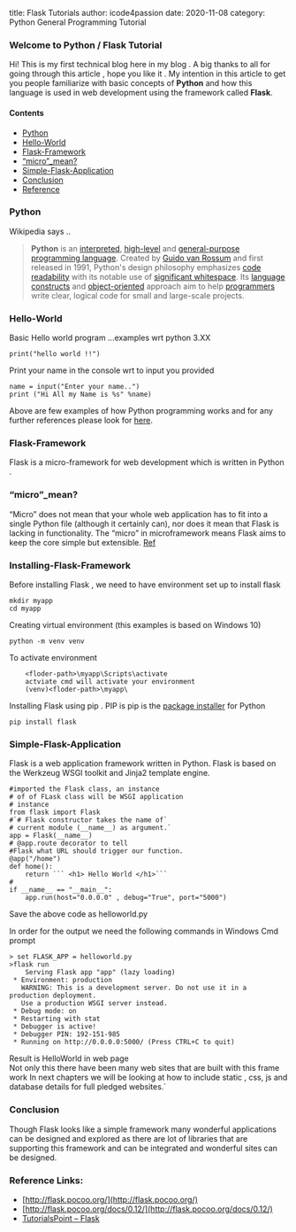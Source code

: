 title:  Flask Tutorials
author: icode4passion
date: 2020-11-08
category: Python General Programming Tutorial


### Welcome to Python / Flask Tutorial

Hi! This is my first technical blog here in my blog . A big thanks to all for going through this article , hope you like it . My intention in this article to get you people familiarize with basic concepts of **Python** and how this language is used in web development using the framework called  **Flask**. 


#### Contents
   - [Python](#python) 
   - [Hello-World](#hello-world) 
   - [Flask-Framework](#flask-framework) 
   - [“micro”_mean?](#“micro”_mean?) 
   - [Simple-Flask-Application ](#simple-flask-application ) 
   - [Conclusion](#installing-flask-framework) 
   - [Reference](#reference) 



### Python
  Wikipedia says ..
>**Python** is an [interpreted](https://en.wikipedia.org/wiki/Interpreted_language "Interpreted language"), [high-level](https://en.wikipedia.org/wiki/High-level_programming_language "High-level programming language") and [general-purpose programming language](https://en.wikipedia.org/wiki/General-purpose_programming_language "General-purpose programming language"). Created by [Guido van Rossum](https://en.wikipedia.org/wiki/Guido_van_Rossum "Guido van Rossum") and first released in 1991, Python's design philosophy emphasizes [code readability](https://en.wikipedia.org/wiki/Code_readability "Code readability") with its notable use of [significant whitespace](https://en.wikipedia.org/wiki/Off-side_rule "Off-side rule"). Its [language constructs](https://en.wikipedia.org/wiki/Language_construct "Language construct") and [object-oriented](https://en.wikipedia.org/wiki/Object-oriented_programming "Object-oriented programming") approach aim to help [programmers](https://en.wikipedia.org/wiki/Programmers "Programmers") write clear, logical code for small and large-scale projects.


### Hello-World 
Basic Hello world program ...examples wrt python 3.XX
	
	print("hello world !!") 

Print your name in the console wrt to input you provided

	name = input("Enter your name..")
	print ("Hi All my Name is %s" %name)

Above are few examples of how Python programming works and for any further references please look for [here](https://wiki.python.org/moin/SimpleProgramse).


### Flask-Framework

Flask is a micro-framework for web development which is written in Python . 

### “micro”_mean?

“Micro” does not mean that your whole web application has to fit into a single Python file (although it certainly can), nor does it mean that Flask is lacking in functionality. The “micro” in microframework means Flask aims to keep the core simple but extensible. [Ref](https://flask.palletsprojects.com/en/1.1.x/foreword/#what-does-micro-mean)

### Installing-Flask-Framework

Before installing Flask , we need to have environment set up to install flask 
	
	mkdir myapp
	cd myapp

Creating virtual environment (this examples is based on Windows 10)

	python -m venv venv

To activate environment 

		<floder-path>\myapp\Scripts\activate
		actviate cmd will activate your environment
		(venv)<floder-path>\myapp\

Installing Flask using pip . PIP is pip is the [package installer](https://packaging.python.org/guides/tool-recommendations/) for Python

	pip install flask 
	
### Simple-Flask-Application 

Flask is a web application framework written in Python. Flask is based on the Werkzeug WSGI toolkit and Jinja2 template engine.

	#imported the Flask class, an instance
	# of of FLask class will be WSGI application 
	# instance
	from flask import Flask
	#`# Flask constructor takes the name of`
	# current module (__name__) as argument.`
	app = Flask(__name__)
	# @app.route decorator to tell 
	#Flask what URL should trigger our function.
	@app("/home")
	def home():
		return ``` <h1> Hello World </h1>```
	#
	if __name__ == "__main__":
		app.run(host="0.0.0.0" , debug="True", port="5000")

Save the above code as helloworld.py 

In order for the output we need the following commands in Windows Cmd prompt

	> set FLASK_APP = helloworld.py
	>flask run
		Serving Flask app "app" (lazy loading)
	 * Environment: production
	   WARNING: This is a development server. Do not use it in a 	production deployment.
	   Use a production WSGI server instead.
	 * Debug mode: on
	 * Restarting with stat
	 * Debugger is active!
	 * Debugger PIN: 192-151-985
	 * Running on http://0.0.0.0:5000/ (Press CTRL+C to quit)

Result is HelloWorld in web page					
Not only this there have been many web sites that are built with this frame work
In next chapters we will be looking at how to include static , css, js and database details for full pledged websites.`

### Conclusion 

Though Flask looks like a simple framework many wonderful applications can be designed and explored as there are lot of libraries that are supporting this framework and can be integrated and wonderful sites can be designed.

### Reference Links:
- [http://flask.pocoo.org/](http://flask.pocoo.org/)  
- [http://flask.pocoo.org/docs/0.12/](http://flask.pocoo.org/docs/0.12/)  
- [TutorialsPoint – Flask](https://www.tutorialspoint.com/flask/)

